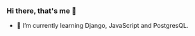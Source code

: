 ### Hi there, that's me 👋
- 🌱 I’m currently learning Django, JavaScript and PostgresQL. 

<!--
**Kamalep/Kamalep** is a ✨ _special_ ✨ repository because its `README.md` (this file) appears on your GitHub profile.

Here are some ideas to get you started:

- 🔭 I’m currently working on ...
- 🌱 I’m currently learning ...
- 👯 I’m looking to collaborate on ...
- 🤔 I’m looking for help with ...
- 💬 Ask me about ...
- 📫 How to reach me: ...
- 😄 Pronouns: ...
- ⚡ Fun fact: ...
- 🌱 I've been starting to learn Python since around one year ago . 
- 🔭 I currently learning PyQt5. 
- 👯 I’m looking to collaborate on Python prtoject.
- :bowtie: My goal is to become a professional Python developer. :snake:
- :hand: Happy Pythoning!
-->
